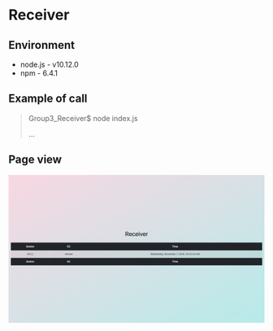 # Receiver

## Environment

* node.js - v10.12.0
* npm - 6.4.1

## Example of call

> Group3_Receiver$ node index.js
> 
> ...

## Page view

![main view](/screens/main_view.png)
